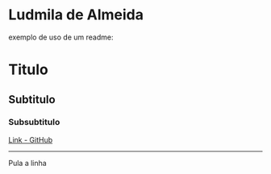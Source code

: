 # Ludmila de Almeida

exemplo de uso de um readme:
# Titulo
## Subtitulo
### Subsubtitulo

[Link - GitHub](https://github.com)

---
Pula a linha